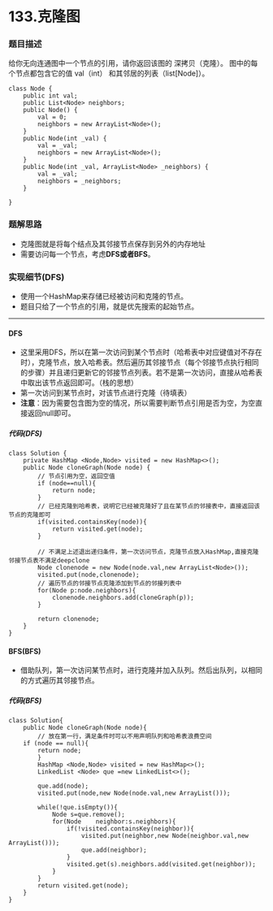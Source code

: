 # 133.克隆图
### 题目描述
给你无向连通图中一个节点的引用，请你返回该图的 深拷贝（克隆）。
图中的每个节点都包含它的值 val（int） 和其邻居的列表（list[Node]）。

	class Node {
    	public int val;
    	public List<Node> neighbors;
		public Node() {
        	val = 0;
        	neighbors = new ArrayList<Node>();
    	}
    	public Node(int _val) {
        	val = _val;
        	neighbors = new ArrayList<Node>();
    	}
    	public Node(int _val, ArrayList<Node> _neighbors) {
        	val = _val;
        	neighbors = _neighbors;
    	}

	}

### 题解思路
* 克隆图就是将每个结点及其邻接节点保存到另外的内存地址
* 需要访问每一个节点，考虑**DFS或者BFS**。

### 实现细节(DFS)

* 使用一个HashMap来存储已经被访问和克隆的节点。
* 题目只给了一个节点的引用，就是优先搜索的起始节点。

---
#### DFS
* 这里采用DFS，所以在第一次访问到某个节点时（哈希表中对应键值对不存在时），克隆节点，放入哈希表。然后遍历其邻接节点（每个邻接节点执行相同的步骤）并且递归更新它的邻接节点列表。若不是第一次访问，直接从哈希表中取出该节点返回即可。（栈的思想）
* 第一次访问到某节点时，对该节点进行克隆（待填表）
* **注意**：因为需要包含图为空的情况，所以需要判断节点引用是否为空，为空直接返回null即可。

##### 代码(DFS)

	class Solution {
		private HashMap <Node,Node> visited = new HashMap<>();
	    public Node cloneGraph(Node node) {
	        // 节点引用为空，返回空值
	        if (node==null){
	            return node;
	        }
	        // 已经克隆到哈希表，说明它已经被克隆好了且在某节点的邻接表中，直接返回该节点的克隆即可
	        if(visited.containsKey(node)){
	            return visited.get(node);
	        }
	
	        // 不满足上述退出递归条件，第一次访问节点，克隆节点放入HashMap,直接克隆邻接节点表不满足deepclone
	        Node clonenode = new Node(node.val,new ArrayList<Node>()); 
	        visited.put(node,clonenode);
	        // 遍历节点的邻接节点克隆添加到节点的邻接列表中
	        for(Node p:node.neighbors){
	            clonenode.neighbors.add(cloneGraph(p));
	        }
        
	        return clonenode;
	    }
	}

#### BFS(BFS)
* 借助队列，第一次访问某节点时，进行克隆并加入队列。然后出队列，以相同的方式遍历其邻接节点。
##### 代码(BFS)
	class Solution{
    	public Node cloneGraph(Node node){
        	// 放在第一行，满足条件时可以不用声明队列和哈希表浪费空间
       	if (node == null){
            return node;
        	}
        	HashMap <Node,Node> visited = new HashMap<>();
        	LinkedList <Node> que =new LinkedList<>();
        
        	que.add(node);
        	visited.put(node,new Node(node.val,new ArrayList()));

        	while(!que.isEmpty()){
            	Node s=que.remove();
            	for(Node 	neighbor:s.neighbors){
                	if(!visited.containsKey(neighbor)){
                    	visited.put(neighbor,new Node(neighbor.val,new ArrayList()));
                    	que.add(neighbor);
                	}
                	visited.get(s).neighbors.add(visited.get(neighbor));
            	}
        	}
        	return visited.get(node);
    	}
	}